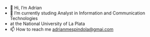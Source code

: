 - 👋 Hi, I’m Adrian
- 🌱 I’m currently studing Analyst in Information and Communication Technologies
- at the National University of La Plata
- 📫 How to reach me adrianmespindola@gmai.com

<!---
AdrianMEsp/AdrianMEsp is a ✨ special ✨ repository because its `README.md` (this file) appears on your GitHub profile.
You can click the Preview link to take a look at your changes.
--->
